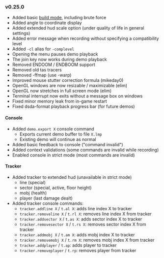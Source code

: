 ### v0.25.0
- Added basic [build mode](../docs/build_mode.md), including brute force
- Added angle to coordinate display
- Added extended hud scale option (under quality of life in general settings)
- Added error message when recording without specifying a compatibility level
- Added `-cl` alias for `-complevel`
- Opening the menu pauses demo playback
- The join key now works during demo playback
- Removed ENDOOM / ENDBOOM support
- Removed old tas tracers
- Removed -ffmap (use -warp)
- Improved mouse stutter correction formula (mikeday0)
- OpenGL windows are now resizable / maximizable (elim)
- OpenGL now stretches in full screen mode (elim)
- Terminal interrupt now exits without a message box on windows
- Fixed minor memory leak from in-game restart
- Fixed dsda-format playback progress bar (for future demos)

#### Console
- Added `demo.export X` console command
  - Exports current demo buffer to file `X.lmp`
  - Existing demo will continue as normal
- Added basic feedback to console ("command invalid")
- Added context validations (some commands are invalid while recording)
- Enabled console in strict mode (most commands are invalid)

#### Tracker
- Added tracker to extended hud (unavailable in strict mode)
  - line (special)
  - sector (special, active, floor height)
  - mobj (health)
  - player (last damage dealt)
- Added tracker console commands:
  - `tracker.addline X` / `t.al X`: adds line index X to tracker
  - `tracker.removeline X` / `t.rl X`: removes line index X from tracker
  - `tracker.addsector X` / `t.as X`: adds sector index X to tracker
  - `tracker.removesector X` / `t.rs X`: removes sector index X from tracker
  - `tracker.addmobj X` / `t.am X`: adds mobj index X to tracker
  - `tracker.removemobj X` / `t.rm X`: removes mobj index X from tracker
  - `tracker.addplayer` / `t.ap`: adds player to tracker
  - `tracker.removeplayer` / `t.rp`: removes player from tracker
